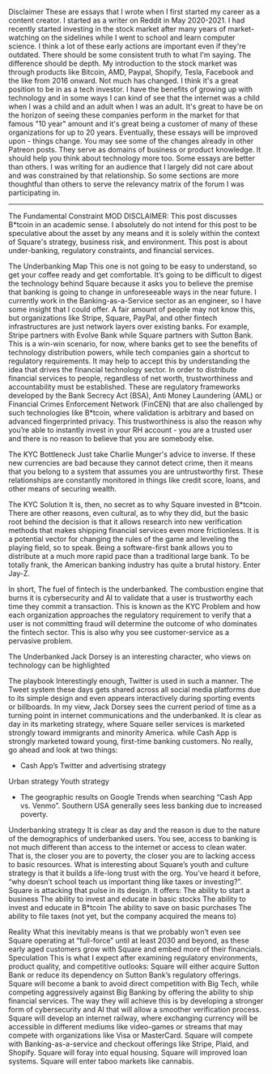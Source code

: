 Disclaimer
These are essays that I wrote when I first started my career as a content creator. I started as a writer on Reddit in May 2020-2021. I had recently started investing in the stock market after many years of market-watching on the sidelines while I went to school and learn computer science.
I think a lot of these early actions are important even if they're outdated. There should be some consistent truth to what I'm saying. The difference should be depth. My introduction to the stock market was through products like Bitcoin, AMD, Paypal, Shopify, Tesla, Facebook and the like from 2016 onward. Not much has changed.
I think it's a great position to be in as a tech investor. I have the benefits of growing up with technology and in some ways I can kind of see that the internet was a child when I was a child and an adult when I was an adult. It's great to have be on the horizon of seeing these companies perform in the market for that famous "10 year" amount and it's great being a customer of many of these organizations for up to 20 years.
Eventually, these essays will be improved upon - things change. You may see some of the changes already in other Patreon posts. They serve as domains of business or product knowledge. It should help you think about technology more too. Some essays are better than others. I was writing for an audience that I largely did not care about and was constrained by that relationship. So some sections are more thoughtful than others to serve the relevancy matrix of the forum I was participating in.

---

The Fundamental Constraint
MOD DISCLAIMER: This post discusses B\*tcoin in an academic sense. I absolutely do not intend for this post to be speculative about the asset by any means and it is solely within the context of Square's strategy, business risk, and environment. This post is about under-banking, regulatory constraints, and financial services.

The Underbanking Map
This one is not going to be easy to understand, so get your coffee ready and get comfortable. It’s going to be difficult to digest the technology behind Square because it asks you to believe the premise that banking is going to change in unforeseeable ways in the near future. I currently work in the Banking-as-a-Service sector as an engineer, so I have some insight that I could offer.
A fair amount of people may not know this, but organizations like Stripe, Square, PayPal, and other fintech infrastructures are just network layers over existing banks. For example, Stripe partners with Evolve Bank while Square partners with Sutton Bank. This is a win-win scenario, for now, where banks get to see the benefits of technology distribution powers, while tech companies gain a shortcut to regulatory requirements.
It may help to accept this by understanding the idea that drives the financial technology sector. In order to distribute financial services to people, regardless of net worth, trustworthiness and accountability must be established. These are regulatory frameworks developed by the Bank Secrecy Act (BSA), Anti Money Laundering (AML) or Financial Crimes Enforcement Network (FinCEN) that are also challenged by such technologies like B\*tcoin, where validation is arbitrary and based on advanced fingerprinted privacy. This trustworthiness is also the reason why you’re able to instantly invest in your RH account - you are a trusted user and there is no reason to believe that you are somebody else.

The KYC Bottleneck
Just take Charlie Munger's advice to inverse. If these new currencies are bad because they cannot detect crime, then it means that you belong to a system that assumes you are untrustworthy first. These relationships are constantly monitored in things like credit score, loans, and other means of securing wealth.

The KYC Solution
It is, then, no secret as to why Square invested in B\*tcoin. There are other reasons, even cultural, as to why they did, but the basic root behind the decision is that it allows research into new verification methods that makes shipping financial services even more frictionless. It is a potential vector for changing the rules of the game and leveling the playing field, so to speak. Being a software-first bank allows you to distribute at a much more rapid pace than a traditional large bank. To be totally frank, the American banking industry has quite a brutal history. Enter Jay-Z.

In short, The fuel of fintech is the underbanked. The combustion engine that burns it is cybersecurity and AI to validate that a user is trustworthy each time they commit a transaction. This is known as the KYC Problem and how each organization approaches the regulatory requirement to verify that a user is not committing fraud will determine the outcome of who dominates the fintech sector. This is also why you see customer-service as a pervasive problem.

The Underbanked
Jack Dorsey is an interesting character, who views on technology can be highlighted

The playbook
Interestingly enough, Twitter is used in such a manner. The Tweet system these days gets shared across all social media platforms due to its simple design and even appears interactively during sporting events or billboards.
In my view, Jack Dorsey sees the current period of time as a turning point in internet communications and the underbanked. It is clear as day in its marketing strategy, where Square seller services is marketed strongly toward immigrants and minority America. while Cash App is strongly marketed toward young, first-time banking customers. No really, go ahead and look at two things:

- Cash App’s Twitter and advertising strategy

Urban strategy
Youth strategy

- The geographic results on Google Trends when searching “Cash App vs. Venmo”. Southern USA generally sees less banking due to increased poverty.

Underbanking strategy
It is clear as day and the reason is due to the nature of the demographics of underbanked users. You see, access to banking is not much different than access to the internet or access to clean water. That is, the closer you are to poverty, the closer you are to lacking access to basic resources. What is interesting about Square’s youth and culture strategy is that it builds a life-long trust with the org. You’ve heard it before, “why doesn’t school teach us important thing like taxes or investing?”. Square is attacking that pulse in its design. It offers:
The ability to start a business
The ability to invest and educate in basic stocks
The ability to invest and educate in B\*tcoin
The ability to save on basic purchases
The ability to file taxes (not yet, but the company acquired the means to)

Reality
What this inevitably means is that we probably won’t even see Square operating at “full-force” until at least 2030 and beyond, as these early aged customers grow with Square and embed more of their financials.
Speculation
This is what I expect after examining regulatory environments, product quality, and competitive outlooks:
Square will either acquire Sutton Bank or reduce its dependency on Sutton Bank’s regulatory offerings.
Square will become a bank to avoid direct competition with Big Tech, while competing aggressively against Big Banking by offering the ability to ship financial services.
The way they will achieve this is by developing a stronger form of cybersecurity and AI that will allow a smoother verification process.
Square will develop an internet railway, where exchanging currency will be accessible in different mediums like video-games or streams that may compete with organizations like Visa or MasterCard.
Square will compete with Banking-as-a-service and checkout offerings like Stripe, Plaid, and Shopify.
Square will foray into equal housing.
Square will improved loan systems.
Square will enter taboo markets like cannabis.
